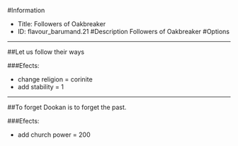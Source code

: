 #Information
 - Title: Followers of Oakbreaker
 - ID: flavour_barumand.21
#Description
Followers of Oakbreaker
#Options

___
##Let us follow their ways

###Efects:<ul><li>change religion = corinite</li><li>add stability = 1</li></ul>

___
##To forget Dookan is to forget the past.

###Efects:<ul><li>add church power = 200</li></ul>
